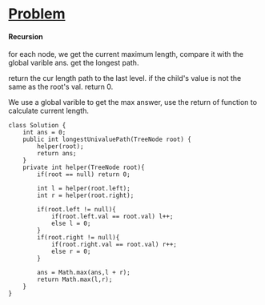 # [Problem](https://leetcode.com/problems/longest-univalue-path/)

#### Recursion
for each node, we get the current maximum length, compare it with the global varible ans. get the longest path.  

return the cur length path to the last level. if the child's value is not the same as the root's val. return 0.  

We use a global varible to get the max answer, use the return of function to calculate current length.
````
class Solution {
    int ans = 0;
    public int longestUnivaluePath(TreeNode root) {
        helper(root);
        return ans;
    }
    private int helper(TreeNode root){
        if(root == null) return 0;
        
        int l = helper(root.left);
        int r = helper(root.right);

        if(root.left != null){
            if(root.left.val == root.val) l++;
            else l = 0;
        }
        if(root.right != null){
            if(root.right.val == root.val) r++;
            else r = 0;
        }
        
        ans = Math.max(ans,l + r);
        return Math.max(l,r);
    }
}
````
